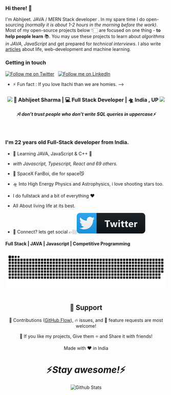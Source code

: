 ### Hi there! 👋

I'm Abhijeet. JAVA / MERN Stack developer  . In my spare time I do open-sourcing _(normally it is about 1-2 hours in the morning before the work)_. Most of my open-source projects below 👇🏻 are focused on one thing -  **to help people learn** 📚. You may use these projects to learn about _algorithms in JAVA, JavaScript_ and get prepared for _technical interviews_. I also write [articles](https://www.linkedin.com/in/abhijeetsharma1/) about life, web-development and machine learning.

### Getting in touch

<a href="https://twitter.com/AbhijeetSharma_" title="Follow me on Twitter">
  <img
    width="24"
    alt="Follow me on Twitter"
    src="https://raw.githubusercontent.com/trekhleb/trekhleb/master/assets/icons/twitter.svg"
  /></a>
&nbsp;
<a href="https://www.linkedin.com/in/abhijeetsharma1/" title="Follow me on LinkedIn">
  <img
    width="24"
    alt="Follow me on LinkedIn"
    src="https://raw.githubusercontent.com/trekhleb/trekhleb/master/assets/icons/linkedin.svg"
  /></a>

- ⚡ Fun fact : If you love Itachi than we are homies.
-->

<div align="center">
<h3><img src="https://media.giphy.com/media/WUlplcMpOCEmTGBtBW/giphy.gif" width="30"> 🙎 Abhijeet Sharma | 💻 Full Stack Developer | 🛸 India , UP <img src="https://media.giphy.com/media/WUlplcMpOCEmTGBtBW/giphy.gif" width="30"></h3>
</div>

 <h5 align="center">
   <i>⚡️I don’t trust people who don’t write SQL queries in uppercase⚡️</i>
  </h5>
  
  <br />

  <h3> I'm 22 years old Full-Stack developer from India.</h3>
</p>

 - 🥀 Learning JAVA, JavaScript & C++ 🖤
 
 - <i>with Javascript, Typescript, React and 69 others.</i>
   
 - 🔭 SpaceX FanBoi, die for space😼

 - 🛸 Into High Energy Physics and Astrophysics, i love shooting stars too.
 
 - I do fullstack and a bit of everything :heart:
 
 - All About living life at its best.
 
 - 💬 Connect? lets get social 👉🏼[<img src="https://raw.githubusercontent.com/8bithemant/8bithemant/master/svg/social/twitter.svg" >](https://twitter.com/AbhijeetSharma_)
 
 <p align="center">
  <h4> Full Stack | JAVA | Javascript | Competitive Programming </h4>
   </p>

<div align="center">
  <a href="https://www.linkedin.com/in/abhijeetsharma1/"> 
  <img  src="https://github.com/1999AZZAR/1999AZZAR/blob/main/resources/img/grid-snake.svg"
       alt="snake" /></a>
</div>


   
   
<br />

<h2 align="center">🤝 Support</h2>

<p align="center">🎀 Contributions (<a href="https://guides.github.com/introduction/flow" title="GitHub flow">GitHub Flow</a>), 🔥 issues, and 🥮 feature requests are most welcome!</p>

<p align="center">💙 If you like my projects, Give them ⭐ and Share it with friends!</p>
</p>
<p align="center">Made with ❤️ in India</p>

<h1 align='center'>⚡️<i>Stay awesome!</i>⚡️</h1>

<p align="center">
        <img src="https://raw.githubusercontent.com/mayhemantt/mayhemantt/Update/svg/Bottom.svg" alt="Github Stats" />
</p>
  
 
